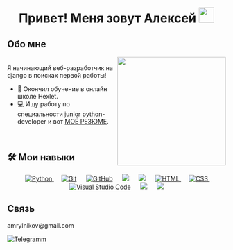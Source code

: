 <h1 align="center">Привет! Меня зовут Алексей <img src="https://media.giphy.com/media/hvRJCLFzcasrR4ia7z/giphy.gif" width="35"></h1>

## Обо мне

<picture> <img align="right" src="https://github.com/7oSkaaa/7oSkaaa/blob/main/Images/Right_Side.gif?raw=true" width = 250px></picture>

<br>Я начинающий веб-разработчик на django в поисках первой работы! <br>

- :school: Окончил обучение в онлайн школе Hexlet.
- :computer: Ищу работу по специальности junior python-developer и вот [МОЁ РЕЗЮМЕ](https://cv.hexlet.io/ru/resumes/3090).
<br>

## 🛠️ Мои навыки
<p align="center"> 
  &emsp; 
    <a href="https://www.python.org" target="_blank">
      <img alt="Python" src="https://img.shields.io/badge/Python%20-%2314354C.svg?style=plastic&logo=python&logoColor=white">
    </a>
  &emsp;
    <a href="#"><img alt="Git" src="https://img.shields.io/badge/Git%20-%23F05033.svg?style=plastic&logo=git&logoColor=white"></a>
  &emsp;
    <a href="#"><img alt="GitHub" src="https://img.shields.io/badge/github-%23181717.svg?style=plastic&logo=github&logoColor=white"></a>
  &emsp;
    <a href="#"><img src="https://img.shields.io/badge/django-%23092E20.svg?&style=plastic&logo=django&logoColor=white" /></a>
   &emsp;
    <a href="#"><img src="https://img.shields.io/badge/mysql-%234479A1.svg?&style=plastic&logo=mysql&logoColor=white"/></a>
  &emsp; 
    <a href="https://www.w3.org/html/" target="_blank"> 
     <img alt="HTML" src="https://img.shields.io/badge/HTML5%20-%23E34F26.svg?style=plastic&logo=html5&logoColor=white">
    </a>
  &emsp;
    <a href="https://www.w3schools.com/css/" target="_blank">
      <img alt="CSS" src="https://img.shields.io/badge/CSS%20-%231572B6.svg?style=plastic&logo=css3&logoColor=white">
    </a>
  &emsp;
    <a href="#"><img alt="Visual Studio Code" src="https://img.shields.io/badge/Visual%20Studio%20Code-0078d7.svg?style=plastic&logo=visual-studio-code&logoColor=white"></a>
  &emsp;
    <a href="#"><img src="https://img.shields.io/badge/Ubuntu-E95420?style=plastic&logo=ubuntu&logoColor=white"></a>
  &emsp;
    <a href="#"><img src="https://img.shields.io/badge/Windows-0078D6?style=plastic&logo=windows&logoColor=white"></a>
</p>

## Связь
<p align="center">
  <p>amrylnikov@gmail.com</p>
  <a href="https://t.me/amrylnikov"><img src="https://img.shields.io/badge/-telegram-red?color=white&logo=telegram&logoColor=black" alt="Telegramm"/></a>
</p>

<br> 
